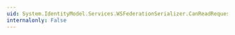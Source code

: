 ```yaml
---
uid: System.IdentityModel.Services.WSFederationSerializer.CanReadRequest(System.String)
internalonly: False
---
```

